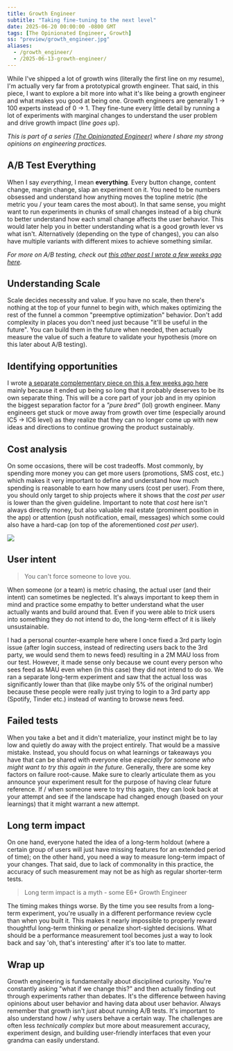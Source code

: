 ```yaml
---
title: Growth Engineer
subtitle: "Taking fine-tuning to the next level"
date: 2025-06-20 00:00:00 -0800 GMT
tags: [The Opinionated Engineer, Growth]
ss: "preview/growth_engineer.jpg"
aliases:
  - /growth_engineer/
  - /2025-06-13-growth-engineer/
---
```


While I've shipped a lot of growth wins (literally the first line on my resume), I'm actually very far from a prototypical growth engineer. That said, in this piece, I want to explore a bit more into what it's like being a growth engineer and what makes you good at being one. Growth engineers are generally 1 -> 100 experts instead of 0 -> 1. They fine-tune every little detail by running a lot of experiments with marginal changes to understand the user problem and drive growth impact (_line goes up_).

_This is part of a series [(The Opinionated Engineer)](/blog/2025-05-04-the-opinionated-engineer/) where I share my strong opinions on engineering practices._

## A/B Test Everything

When I say _everything_, I mean **everything**. Every button change, content change, margin change, slap an experiment on it. You need to be numbers obsessed and understand how anything moves the topline metric (the metric you / your team cares the most about). In that same sense, you might want to run experiments in chunks of small changes instead of a big chunk to better understand how each small change affects the user behavior. This would later help you in better understanding what is a good growth lever vs what isn't. Alternatively (depending on the type of changes), you can also have multiple variants with different mixes to achieve something similar.

_For more on A/B testing, check out [this other post I wrote a few weeks ago here](/blog/2025-06-06-a-b-testing/)._

## Understanding Scale

Scale decides necessity and value. If you have no scale, then there's nothing at the top of your funnel to begin with, which makes optimizing the rest of the funnel a common "preemptive optimization" behavior. Don't add complexity in places you don't need just because "it'll be useful in the future". You can build them in the future when needed, then actually measure the value of such a feature to validate your hypothesis (more on this later about A/B testing).

## Identifying opportunities

I wrote [a separate complementary piece on this a few weeks ago here](/blog/2025-06-13-product-growth-opportunities/) mainly because it ended up being so long that it probably deserves to be its own separate thing. This will be a core part of your job and in my opinion the biggest separation factor for a _"pure bred"_ (lol) growth engineer. Many engineers get stuck or move away from growth over time (especially around IC5 -> IC6 level) as they realize that they can no longer come up with new ideas and directions to continue growing the product sustainably.

## Cost analysis

On some occasions, there will be cost tradeoffs. Most commonly, by spending more money you can get more users (promotions, SMS cost, etc.) which makes it very important to define and understand how much spending is reasonable to earn how many users (cost per user). From there, you should only target to ship projects where it shows that the _cost per user_ is lower than the given guideline. Important to note that _cost_ here isn't always directly money, but also valuable real estate (prominent position in the app) or attention (push notification, email, messages) which some could also have a hard-cap (on top of the aforementioned _cost per user_).

![](/blog/img/growth.jpg)

## User intent

> You can't force someone to love you.

When someone (or a team) is metric chasing, the actual user (and their intent) can sometimes be neglected. It's always important to keep them in mind and practice some empathy to better understand what the user actually wants and build around that. Even if you were able to _trick_ users into something they do not intend to do, the long-term effect of it is likely unsustainable.

I had a personal counter-example here where I once fixed a 3rd party login issue (after login success, instead of redirecting users back to the 3rd party, we would send them to news feed) resulting in a 2M MAU loss from our test. However, it made sense only because we count every person who sees feed as MAU even when (in this case) they did not intend to do so. We ran a separate long-term experiment and saw that the actual loss was significantly lower than that (like maybe only 5% of the original number) because these people were really just trying to login to a 3rd party app (Spotify, Tinder etc.) instead of wanting to browse news feed.

## Failed tests

When you take a bet and it didn't materialize, your instinct might be to lay low and quietly do away with the project entirely. That would be a massive mistake. Instead, you should focus on what learnings or takeaways you have that can be shared with everyone else _especially for someone who might want to try this again in the future_. Generally, there are some key factors on failure root-cause. Make sure to clearly articulate them as you announce your experiment result for the purpose of having clear future reference. If / when someone were to try this again, they can look back at your attempt and see if the landscape had changed enough (based on your learnings) that it might warrant a new attempt.

## Long term impact

On one hand, everyone hated the idea of a long-term holdout (where a certain group of users will just have missing features for an extended period of time); on the other hand, you need a way to measure long-term impact of your changes. That said, due to lack of commonality in this practice, the accuracy of such measurement may not be as high as regular shorter-term tests.

> Long term impact is a myth - some E6+ Growth Engineer

The timing makes things worse. By the time you see results from a long-term experiment, you're usually in a different performance review cycle than when you built it. This makes it nearly impossible to properly reward thoughtful long-term thinking or penalize short-sighted decisions. What should be a performance measurement tool becomes just a way to look back and say 'oh, that's interesting' after it's too late to matter.

## Wrap up

Growth engineering is fundamentally about disciplined curiosity. You're constantly asking "what if we change this?" and then actually finding out through experiments rather than debates. It's the difference between having opinions about user behavior and having data about user behavior. Always remember that growth isn't _just_ about running A/B tests. It's important to also understand how / why users behave a certain way. The challenges are often less _technically complex_ but more about measurement accuracy, experiment design, and building user-friendly interfaces that even your grandma can easily understand.